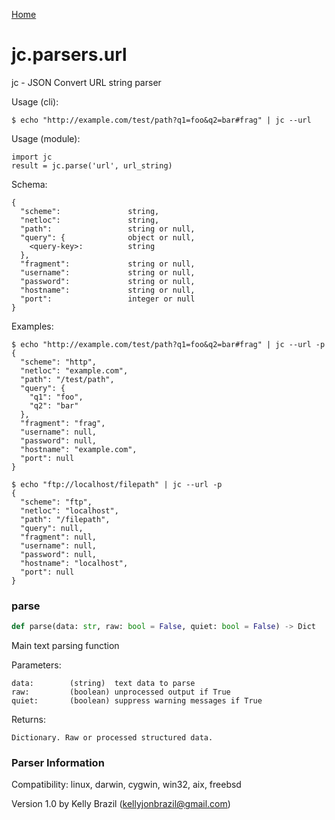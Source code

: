 [Home](https://kellyjonbrazil.github.io/jc/)
<a id="jc.parsers.url"></a>

# jc.parsers.url

jc - JSON Convert URL string parser

Usage (cli):

    $ echo "http://example.com/test/path?q1=foo&q2=bar#frag" | jc --url

Usage (module):

    import jc
    result = jc.parse('url', url_string)

Schema:

    {
      "scheme":               string,
      "netloc":               string,
      "path":                 string or null,
      "query": {              object or null,
        <query-key>:          string
      },
      "fragment":             string or null,
      "username":             string or null,
      "password":             string or null,
      "hostname":             string or null,
      "port":                 integer or null
    }

Examples:

    $ echo "http://example.com/test/path?q1=foo&q2=bar#frag" | jc --url -p
    {
      "scheme": "http",
      "netloc": "example.com",
      "path": "/test/path",
      "query": {
        "q1": "foo",
        "q2": "bar"
      },
      "fragment": "frag",
      "username": null,
      "password": null,
      "hostname": "example.com",
      "port": null
    }

    $ echo "ftp://localhost/filepath" | jc --url -p
    {
      "scheme": "ftp",
      "netloc": "localhost",
      "path": "/filepath",
      "query": null,
      "fragment": null,
      "username": null,
      "password": null,
      "hostname": "localhost",
      "port": null
    }

<a id="jc.parsers.url.parse"></a>

### parse

```python
def parse(data: str, raw: bool = False, quiet: bool = False) -> Dict
```

Main text parsing function

Parameters:

    data:        (string)  text data to parse
    raw:         (boolean) unprocessed output if True
    quiet:       (boolean) suppress warning messages if True

Returns:

    Dictionary. Raw or processed structured data.

### Parser Information
Compatibility:  linux, darwin, cygwin, win32, aix, freebsd

Version 1.0 by Kelly Brazil (kellyjonbrazil@gmail.com)
